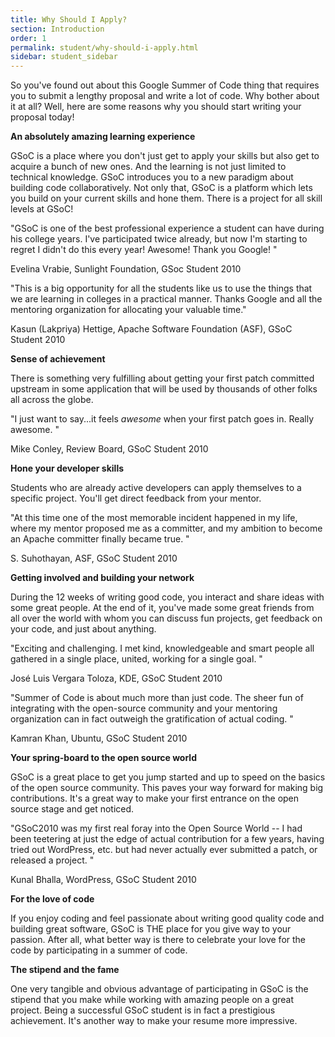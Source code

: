 ```yaml
---
title: Why Should I Apply?
section: Introduction
order: 1
permalink: student/why-should-i-apply.html
sidebar: student_sidebar
---
```


So you've found out about this Google Summer of Code thing that requires you to submit a lengthy proposal and write a lot of code. Why bother about it at all? Well, here are some reasons why you should start writing your proposal today!

**An absolutely amazing learning experience**

GSoC is a place where you don't just get to apply your skills but also get to acquire a bunch of new ones. And the learning is not just limited to technical knowledge. GSoC introduces you to a new paradigm about building code collaboratively. Not only that, GSoC is a platform which lets you build on your current skills and hone them. There is a project for all skill levels at GSoC!

"GSoC is one of the best professional experience a student can have during his college years. I've participated twice already, but now I'm starting to regret I didn't do this every year! Awesome! Thank you Google! "

Evelina Vrabie, Sunlight Foundation, GSoc Student 2010

"This is a big opportunity for all the students like us to use the things that we are learning in colleges in a practical manner. Thanks Google and all the mentoring organization for allocating your valuable time."

Kasun (Lakpriya) Hettige, Apache Software Foundation (ASF), GSoC Student 2010

**Sense of achievement**

There is something very fulfilling about getting your first patch committed upstream in some application that will be used by thousands of other folks all across the globe.

"I just want to say...it feels *awesome* when your first patch goes in.  Really awesome. "

Mike Conley, Review Board, GSoC Student 2010

**Hone your developer skills**

Students who are already active developers can apply themselves to a specific project. You'll get direct feedback from your mentor.

"At this time one of the most memorable incident happened in my life, where my mentor proposed me as a committer, and my ambition to become an Apache committer finally became true. "

S. Suhothayan, ASF, GSoC Student 2010

**Getting involved and building your network**

During the 12 weeks of writing good code, you interact and share ideas with some great people. At the end of it, you've made some great friends from all over the world with whom you can discuss fun projects, get feedback on your code, and just about anything.

"Exciting and challenging. I met kind, knowledgeable and smart people all gathered in a single place, united, working for a single goal. "

José Luis Vergara Toloza, KDE, GSoC Student 2010

"Summer of Code is about much more than just code. The sheer fun of integrating with the open-source community and your mentoring organization can in fact outweigh the gratification of actual coding. "

Kamran Khan, Ubuntu, GSoC Student 2010

**Your spring-board to the open source world**

GSoC is a great place to get you jump started and up to speed on the basics of the open source community. This paves your way forward for making big contributions. It's a great way to make your first entrance on the open source stage and get noticed.

"GSoC2010 was my first real foray into the Open Source World -- I had been teetering at just the edge of actual contribution for a few years, having tried out WordPress, etc. but had never actually ever submitted a patch, or released a project. "

Kunal Bhalla, WordPress, GSoC Student 2010

**For the love of code**

If you enjoy coding and feel passionate about writing good quality code and building great software, GSoC is THE place for you give way to your passion. After all, what better way is there to celebrate your love for the code by participating in a summer of code.

**The stipend and the fame**

One very tangible and obvious advantage of participating in GSoC is the stipend that you make while working with amazing people on a great project. Being a successful GSoC student is in fact a prestigious achievement. It's another way to make your resume more impressive. 


